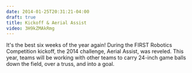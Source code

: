 ```yaml
---
date: 2014-01-25T20:31:21-04:00
draft: true
title: Kickoff & Aerial Assist
video: 3H9kZMAkRmg
---
```


It's the best six weeks of the year again! During the FIRST Robotics Competition
kickoff, the 2014 challenge, Aerial Assist, was reveled. This year, teams will
be working with other teams to carry 24-inch game balls down the field, over a
truss, and into a goal.
